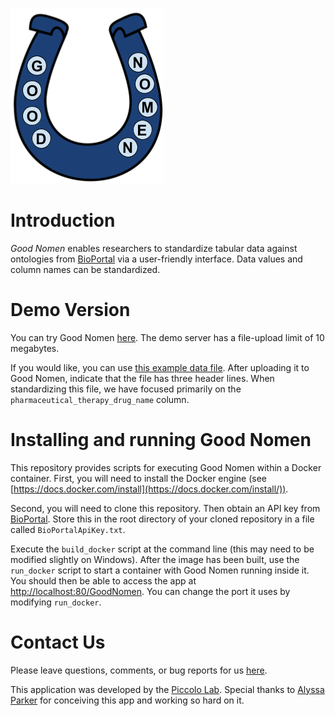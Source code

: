 ![GoodNomen logo](www/Logo.png)

# Introduction

*Good Nomen* enables researchers to standardize tabular data against ontologies from [BioPortal](https://bioportal.bioontology.org/) via a user-friendly interface. Data values and column names can be standardized.

# Demo Version

You can try Good Nomen [here](https://bioapps.byu.edu/GoodNomen). The demo server has a file-upload limit of 10 megabytes.

If you would like, you can use [this example data file](/example_data/nationwidechildrens.org_clinical_drug_brca.tsv). After uploading it to Good Nomen, indicate that the file has three header lines. When standardizing this file, we have focused primarily on the `pharmaceutical_therapy_drug_name` column.

# Installing and running Good Nomen

This repository provides scripts for executing Good Nomen within a Docker container. First, you will need to install the Docker engine (see [https://docs.docker.com/install](https://docs.docker.com/install/)).

Second, you will need to clone this repository. Then obtain an API key from [BioPortal](https://www.bioontology.org/wiki/BioPortal_Help#Getting_an_API_key). Store this in the root directory of your cloned repository in a file called `BioPortalApiKey.txt`.

Execute the `build_docker` script at the command line (this may need to be modified slightly on Windows). After the image has been built, use the `run_docker` script to start a container with Good Nomen running inside it. You should then be able to access the app at [http://localhost:80/GoodNomen](http://localhost:80/GoodNomen). You can change the port it uses by modifying `run_docker`.

# Contact Us

Please leave questions, comments, or bug reports for us [here](https://github.com/srp33/GoodNomen/issues).

This application was developed by the [Piccolo Lab](https://piccolo.byu.edu). Special thanks to [Alyssa Parker](https://medschool.vanderbilt.edu/igp/person/alyssa-parker/) for conceiving this app and working so hard on it.
